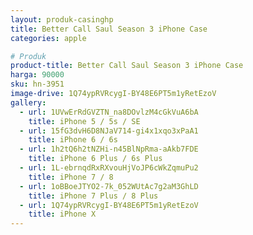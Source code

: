 ```yaml
---
layout: produk-casinghp
title: Better Call Saul Season 3 iPhone Case
categories: apple

# Produk
product-title: Better Call Saul Season 3 iPhone Case
harga: 90000
sku: hn-3951
image-drive: 1Q74ypRVRcygI-BY48E6PT5m1yRetEzoV
gallery:
  - url: 1UVwErRdGVZTN_na8DOvlzM4cGkVuA6bA
    title: iPhone 5 / 5s / SE
  - url: 15fG3dvH6D8NJaV714-gi4x1xqo3xPaA1
    title: iPhone 6 / 6s
  - url: 1h2tQ6h2tNZHi-n45BlNpRma-aAkb7FDE
    title: iPhone 6 Plus / 6s Plus
  - url: 1L-ebrnqdRxRXvouHjVoJP6cWkZqmuPu2
    title: iPhone 7 / 8
  - url: 1oBBoeJTYO2-7k_052WUtAc7g2aM3GhLD
    title: iPhone 7 Plus / 8 Plus
  - url: 1Q74ypRVRcygI-BY48E6PT5m1yRetEzoV
    title: iPhone X
---
```

